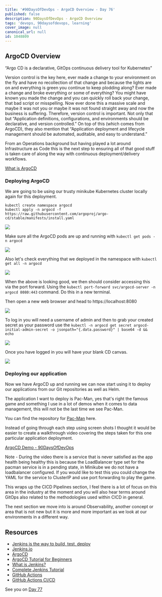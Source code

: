 ```yaml
---
title: '#90DaysOfDevOps - ArgoCD Overview - Day 76'
published: false
description: 90DaysOfDevOps - ArgoCD Overview
tags: 'devops, 90daysofdevops, learning'
cover_image: null
canonical_url: null
id: 1048809
---
```

## ArgoCD Overview

“Argo CD is a declarative, GitOps continuous delivery tool for Kubernetes”

Version control is the key here, ever made a change to your environment on the fly and have no recollection of that change and because the lights are on and everything is green you continue to keep plodding along? Ever made a change and broke everything or some of everything? You might have known you made the change and you can quickly roll back your change, that bad script or misspelling. Now ever done this a massive scale and maybe it was not you or maybe it was not found straight away and now the business is suffering. Therefore, version control is important. Not only that but “Application definitions, configurations, and environments should be declarative, and version controlled.” On top of this (which comes from ArgoCD), they also mention that “Application deployment and lifecycle management should be automated, auditable, and easy to understand.”

From an Operations background but having played a lot around Infrastructure as Code this is the next step to ensuring all of that good stuff is taken care of along the way with continuous deployment/delivery workflows.

[What is ArgoCD](https://argo-cd.readthedocs.io/en/stable/)

### Deploying ArgoCD 

We are going to be using our trusty minikube Kubernetes cluster locally again for this deployment. 

```
kubectl create namespace argocd
kubectl apply -n argocd -f https://raw.githubusercontent.com/argoproj/argo-cd/stable/manifests/install.yaml
```

![](Images/Day76_CICD1.png)

Make sure all the ArgoCD pods are up and running with `kubectl get pods -n argocd`

![](Images/Day76_CICD2.png)

Also let's check everything that we deployed in the namespace with `kubectl get all -n argocd` 

![](Images/Day76_CICD3.png)

When the above is looking good, we then should consider accessing this via the port forward. Using the `kubectl port-forward svc/argocd-server -n argocd 8080:443` command. Do this in a new terminal. 

Then open a new web browser and head to https://localhost:8080 

![](Images/Day76_CICD4.png)

To log in you will need a username of admin and then to grab your created secret as your password use the `kubectl -n argocd get secret argocd-initial-admin-secret -o jsonpath="{.data.password}" | base64 -d && echo` 

![](Images/Day76_CICD5.png)

Once you have logged in you will have your blank CD canvas. 

![](Images/Day76_CICD6.png)

### Deploying our application 

Now we have ArgoCD up and running we can now start using it to deploy our applications from our Git repositories as well as Helm. 

The application I want to deploy is Pac-Man, yes that's right the famous game and something I use in a lot of demos when it comes to data management, this will not be the last time we see Pac-Man. 

You can find the repository for [Pac-Man](https://github.com/MichaelCade/pacman-tanzu.git) here.

Instead of going through each step using screen shots I thought it would be easier to create a walkthrough video covering the steps taken for this one particular application deployment. 

[ArgoCD Demo - 90DaysOfDevOps](https://www.youtube.com/watch?v=w6J413_j0hA)

Note - During the video there is a service that is never satisfied as the app health being healthy this is because the LoadBalancer type set for the pacman service is in a pending state, in Minikube we do not have a loadbalancer configured. If you would like to test this you could change the YAML for the service to ClusterIP and use port forwarding to play the game. 

This wraps up the CICD Pipelines section, I feel there is a lot of focus on this area in the industry at the moment and you will also hear terms around GitOps also related to the methodologies used within CICD in general. 

The next section we move into is around Observability, another concept or area that is not new but it is more and more important as we look at our environments in a different way. 

## Resources

- [Jenkins is the way to build, test, deploy](https://youtu.be/_MXtbjwsz3A)
- [Jenkins.io](https://www.jenkins.io/)
- [ArgoCD](https://argo-cd.readthedocs.io/en/stable/)
- [ArgoCD Tutorial for Beginners](https://www.youtube.com/watch?v=MeU5_k9ssrs)
- [What is Jenkins?](https://www.youtube.com/watch?v=LFDrDnKPOTg)
- [Complete Jenkins Tutorial](https://www.youtube.com/watch?v=nCKxl7Q_20I&t=3s)
- [GitHub Actions](https://www.youtube.com/watch?v=R8_veQiYBjI)
- [GitHub Actions CI/CD](https://www.youtube.com/watch?v=mFFXuXjVgkU)

See you on [Day 77](day77.md)
